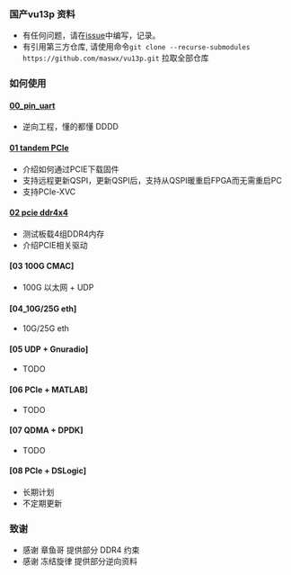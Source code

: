 
### 国产vu13p 资料

* 有任何问题，请在[issue](https://github.com/maswx/vu13p/issues)中编写，记录。
* 有引用第三方仓库, 请使用命令` git clone --recurse-submodules https://github.com/maswx/vu13p.git ` 拉取全部仓库


### 如何使用

#### [00_pin_uart](./prj/00_pin_uart/README.md)

* 逆向工程，懂的都懂 DDDD

#### [01 tandem PCIe](./prj/01_mcap_led/docs/readme.md)

* 介绍如何通过PCIE下载固件
* 支持远程更新QSPI，更新QSPI后，支持从QSPI暖重启FPGA而无需重启PC
* 支持PCIe-XVC

#### [02 pcie ddr4x4](./prj/02_pcie_ddr4x4/readme.md)

* 测试板载4组DDR4内存
* 介绍PCIE相关驱动

#### [03 100G CMAC]

* 100G 以太网 + UDP

#### [04_10G/25G eth]

* 10G/25G eth

#### [05 UDP + Gnuradio]

* TODO

#### [06 PCIe + MATLAB]

* TODO

#### [07 QDMA + DPDK]

* TODO

#### [08 PCIe + DSLogic]

* 长期计划
* 不定期更新



### 致谢

* 感谢  章鱼哥  提供部分 DDR4 约束
* 感谢 冻结旋律 提供部分逆向资料
